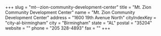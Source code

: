 +++
slug = "mt--zion-community-development-center"
title = "Mt. Zion Community Development Center"
name = "Mt. Zion Community Development Center"
address = "1600 19th Avenue North"
cityIndexKey = "city-al-birmingham"
city = "Birmingham"
state = "AL"
postal = "35204"
website = ""
phone = "205 328-4893"
fax = ""
+++
